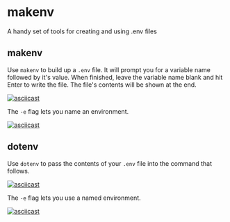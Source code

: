 # makenv

A handy set of tools for creating and using .env files

## makenv

Use `makenv` to build up a `.env` file. It will prompt you for a variable name followed by it's value. When finished, leave the variable name blank and hit Enter to write the file. The file's contents will be shown at the end.

[![asciicast](https://asciinema.org/a/50885.png)](https://asciinema.org/a/50885?speed=3)

The `-e` flag lets you name an environment.

[![asciicast](https://asciinema.org/a/50886.png)](https://asciinema.org/a/50886?speed=3)

## dotenv

Use `dotenv` to pass the contents of your `.env` file into the command that follows.

[![asciicast](https://asciinema.org/a/50887.png)](https://asciinema.org/a/50887?speed=3)

The `-e` flag lets you use a named environment.

[![asciicast](https://asciinema.org/a/50888.png)](https://asciinema.org/a/50888?speed=3)
